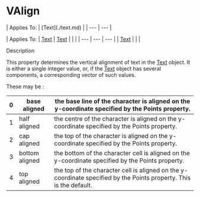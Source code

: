 




<h1 class="heading"><span class="name">VAlign</span></h1>
| Applies To: | [Text](./text.md) |
| --- | ---  |

| Applies To: | [Text](./text.md) | [Text](./text.md) |  |  |
| --- | --- | ---  |
| [Text](./text.md) |  |  |


Description


This property determines the vertical alignment of text in the [Text](./text.md) object. It is either a single integer value, or, if the [Text](./text.md) object has several components, a corresponding vector of such values.


These may be :

| 0 | base aligned | the base line of the character is aligned on the y-coordinate specified by the Points property. |
| --- | --- | ---  |
| 1 | half aligned | the centre of the character is aligned on the y-coordinate specified by the Points property. |
| 2 | cap aligned | the top of the character is aligned on the y-coordinate specified by the Points property. |
| 3 | bottom aligned | the bottom of the character cell is aligned on the y-coordinate specified by the Points property. |
| 4 | top aligned | the top of the character cell is aligned on the y-coordinate specified by the Points property. This is the default. |



